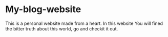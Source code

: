 # My-blog-website

This is a personal website made from a heart. 
In this website You will fined the bitter truth about this world, go and checkit it out. 

